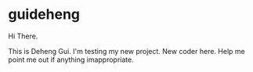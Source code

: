 # guideheng

Hi There.

This is Deheng Gui. I'm testing my new project.
New coder here. Help me point me out if anything imappropriate.


